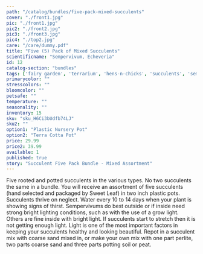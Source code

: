 ```yaml
---
path: "/catalog/bundles/five-pack-mixed-succulents"
cover: "./front1.jpg"
pic: "./front1.jpg"
pic2: "./front2.jpg"
pic3: "./front3.jpg"
pic4: "./top2.jpg"
care: "/care/dummy.pdf"
title: "Five (5) Pack of Mixed Succulents"
scientificname: "Sempervivum, Echeveria"
id: 12
catalog-section: "bundles"
tags: ['fairy garden', 'terrarium', 'hens-n-chicks', 'succulents', 'sempervivum', 'echeveria', 'rosette', 'bundles']
primarycolor: ""
stresscolors: ""
bloomcolor: ""
petsafe: ""
temperature: ""
seasonality: ""
inventory: 15
sku: "sku_H6Ci3bUdfb74LJ"
sku2: ""
option1: "Plastic Nursery Pot"
option2: "Terra Cotta Pot"
price: 29.99
price2: 39.99
available: 1
published: true
story: "Succulent Five Pack Bundle - Mixed Assortment"
---
```


Five rooted and potted succulents in the various types. No two succulents the same in a bundle. You will receive an assortment of five succulents (hand selected and packaged by Sweet Leaf) in two inch plastic pots. Succulents thrive on neglect. Water every 10 to 14 days when your plant is showing signs of thirst. Sempervivums do best outside or if inside need strong bright lighting conditions, such as with the use of a grow light. Others are fine inside with bright light. If succulents start to stretch then it is not getting enough light. Light is one of the most important factors in keeping your succulents healthy and looking beautiful. Repot in a succulent mix with coarse sand mixed in, or make your own mix with one part perlite, two parts coarse sand and three parts potting soil or peat.

